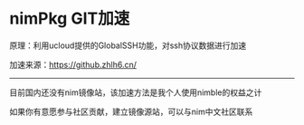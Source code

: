  # nimPkg GIT加速



原理：利用ucloud提供的GlobalSSH功能，对ssh协议数据进行加速

加速来源：https://github.zhlh6.cn/

---



目前国内还没有nim镜像站，该加速方法是我个人使用nimble的权益之计

如果你有意愿参与社区贡献，建立镜像源站，可以与nim中文社区联系

